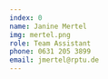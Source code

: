 ```yaml
---
index: 0
name: Janine Mertel
img: mertel.png
role: Team Assistant
phone: 0631 205 3899
email: jmertel@rptu.de
---
```

